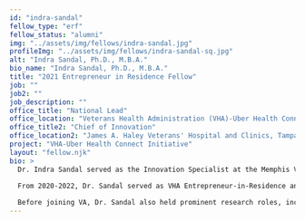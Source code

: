 ```yaml
---
id: "indra-sandal"
fellow_type: "erf"
fellow_status: "alumni"
img: "../assets/img/fellows/indra-sandal.jpg"
profileImg: "../assets/img/fellows/indra-sandal-sq.jpg"
alt: "Indra Sandal, Ph.D., M.B.A."
bio_name: "Indra Sandal, Ph.D., M.B.A."
title: "2021 Entrepreneur in Residence Fellow"
job: ""
job2: ""
job_description: ""
office_title: "National Lead"
office_location: "Veterans Health Administration (VHA)-Uber Health Connect (VUHC)"
office_title2: "Chief of Innovation"
office_location2: "James A. Haley Veterans' Hospital and Clinics, Tampa, FL"
project: "VHA-Uber Health Connect Initiative"
layout: "fellow.njk"
bio: >
  Dr. Indra Sandal served as the Innovation Specialist at the Memphis VA Medical Center from 2019 to 2022 as well as in several prominent national and local facility innovation roles with VHA Innovation Ecosystem. She currently serves as a faculty member for Massachusetts Institute of Technology's Catalyst program, a collaborative initiative accelerating innovation to benefit healthcare and technology.  

  From 2020-2022, Dr. Sandal served as VHA Entrepreneur-in-Residence and Executive Management Fellow where she spearheaded the national VUHC Initiative. Through the initial pilot, 3600 Veterans received 22,000 Uber Health rides and 10 VA Medical Center (VAMC) facilities were able to achieve $25M in cost savings from faster emergency and inpatient discharges and avoidance of no-show/missed appointments. This pilot will be expanding to an additional 60 new VAMCs.
  
  Before joining VA, Dr. Sandal also held prominent research roles, including serving as Assistant Professor of Medicine at the University of Utah School of Medicine in Salt Lake City, UT from 2011-2014 and as Research Scientist at Virginia Tech from 2005-2011. Her genetic and genomic research outcomes included 17 secured patents, 14 peer reviewed journal publications as lead author, three book chapters and over 50 conference presentations worldwide.
---
```

